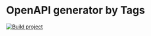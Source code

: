 # OpenAPI generator by Tags

[![Build project](https://github.com/Romanow/openapi-generator-by-tags/actions/workflows/build.yml/badge.svg)](https://github.com/Romanow/openapi-generator-by-tags/actions/workflows/build.yml)